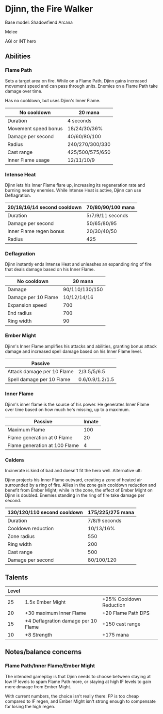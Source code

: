 # Djinn, the Fire Walker

Base model: Shadowfiend Arcana

Melee

AGI or INT hero

## Abilities

### Flame Path
Sets a target area on fire. While on a Flame Path,
Djinn gains increased movement speed and can pass
through units. Enemies on a Flame Path take damage over time.

Has no cooldown, but uses Djinn's Inner Flame.

| No cooldown | 20 mana |
|---|---|
| Duration | 4 seconds |
| Movement speed bonus | 18/24/30/36% |
| Damage per second | 40/60/80/100 |
| Radius | 240/270/300/330 |
| Cast range | 425/500/575/650 |
| Inner Flame usage | 12/11/10/9 |

### Intense Heat

Djinn lets his Inner Flame flare up, increasing its regeneration rate and burning
nearby enemies. While Intense Heat is active, Djinn can use Deflagration.

| 20/18/16/14 second cooldown | 70/80/90/100 mana |
|---|---|
| Duration | 5/7/9/11 seconds |
| Damage per second | 50/65/80/95 |
| Inner Flame regen bonus | 20/30/40/50 |
| Radius | 425 |

### Deflagration

Djinn instantly ends Intense Heat and unleashes an expanding ring of fire
that deals damage based on his Inner Flame.

| No cooldown | 30 mana |
|---|---|
| Damage | 90/110/130/150 |
| Damage per 10 Flame | 10/12/14/16 |
| Expansion speed | 700 |
| End radius | 700 |
| Ring width | 90 |

### Ember Might

Djinn's Inner Flame amplifies his attacks and abilities, granting bonus
attack damage and increased spell damage based on his Inner Flame level.

| Passive | |
|---|---|
| Attack damage per 10 Flame | 2/3.5/5/6.5 |
| Spell damage per 10 Flame | 0.6/0.9/1.2/1.5 |

### Inner Flame

Djinn's inner flame is the source of his power. He generates Inner Flame
over time based on how much he's missing, up to a maximum. 

| Passive | Innate | 
|---|---|
| Maximum Flame | 100 |
| Flame generation at 0 Flame | 20 |
| Flame generation at 100 Flame | 4 |

### Caldera

Incinerate is kind of bad and doesn't fit the hero well. Alternative ult:

Djinn projects his Inner Flame outward, creating a zone of heated air surrounded by a ring of fire. Allies in the zone gain cooldown reduction and benefit from Ember Might; while in the zone, the effect of Ember Might on Djinn is doubled. Enemies standing in the ring of fire take damage per second.

| 130/120/110 second cooldown | 175/225/275 mana |
|---|---|
| Duration | 7/8/9 seconds |
| Cooldown reduction | 10/13/16% |
| Zone radius | 550 |
| Ring width | 200 |
| Cast range | 500 |
| Damage per second | 80/100/120 |

## Talents

| Level | | |
|---|---|---|
| 25 | 1.5x Ember Might | +25% Cooldown Reduction |
| 20 | +30 maximum Inner Flame | +20 Flame Path DPS |
| 15 | +4 Deflagration damage per 10 Flame | +150 cast range |
| 10 | +8 Strength | +175 mana |

## Notes/balance concerns

### Flame Path/Inner Flame/Ember Might

The intended gameplay is that Djinn needs to choose between staying at low IF levels to spam Flame Path more, or staying at high IF levels to gain more dmaage from Ember Might.

With current numbers, the choice isn't really there: FP is too cheap compared to IF regen, and Ember Might isn't strong enough to compensate for losing the high regen.
